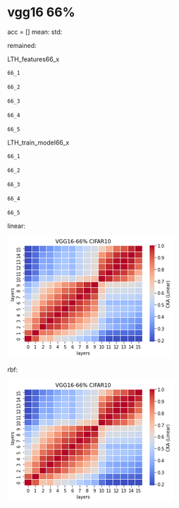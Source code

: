 # vgg16 66%
acc = [] mean: std:

remained:

LTH_features66_x
```
66_1

66_2

66_3

66_4

66_5

```

LTH_train_model66_x
```
66_1

66_2

66_3

66_4

66_5

```

linear:

![lth66linear](lth66linear.png)

rbf:

![lth66linear](lth66linear.png)
